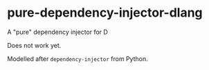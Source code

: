 # pure-dependency-injector-dlang
A "pure" dependency injector for D

Does not work yet.

Modelled after `dependency-injector` from Python.
